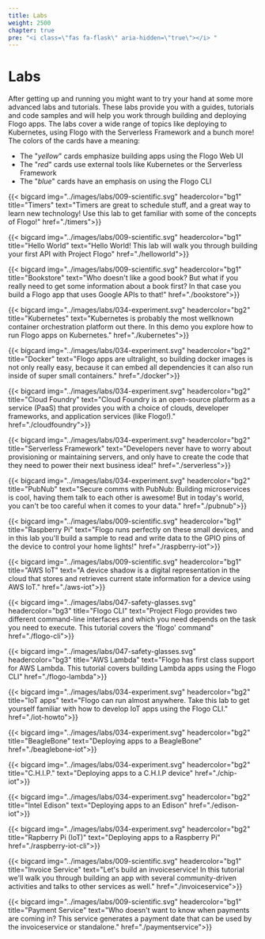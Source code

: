 ```yaml
---
title: Labs
weight: 2500
chapter: true
pre: "<i class=\"fas fa-flask\" aria-hidden=\"true\"></i> "
---
```


# Labs

After getting up and running you might want to try your hand at some more advanced labs and tutorials. These labs provide you with a guides, tutorials and code samples and will help you work through building and deploying Flogo apps. The labs cover a wide range of topics like deploying to Kubernetes, using Flogo with the Serverless Framework and a bunch more! The colors of the cards have a meaning:

* The "_yellow_" cards emphasize building apps using the Flogo Web UI
* The "_red_" cards use external tools like Kubernetes or the Serverless Framework
* The "_blue_" cards have an emphasis on using the Flogo CLI

<div class="cards">

  {{< bigcard img="../images/labs/009-scientific.svg" headercolor="bg1" title="Timers" text="Timers are great to schedule stuff, and a great way to learn new technology! Use this lab to get familiar with some of the concepts of Flogo!" href="./timers">}}

  {{< bigcard img="../images/labs/009-scientific.svg" headercolor="bg1" title="Hello World" text="Hello World! This lab will walk you through building your first API with Project Flogo" href="./helloworld">}}

  {{< bigcard img="../images/labs/009-scientific.svg" headercolor="bg1" title="Bookstore" text="Who doesn't like a good book? But what if you really need to get some information about a book first? In that case you build a Flogo app that uses Google APIs to that!" href="./bookstore">}}

  {{< bigcard img="../images/labs/034-experiment.svg" headercolor="bg2" title="Kubernetes" text="Kubernetes is probably the most wellknown container orchestration platform out there. In this demo you explore how to run Flogo apps on Kubernetes." href="./kubernetes">}}

  {{< bigcard img="../images/labs/034-experiment.svg" headercolor="bg2" title="Docker" text="Flogo apps are ultralight, so building docker images is not only really easy, because it can embed all dependencies it can also run inside of super small containers." href="./docker">}}

  {{< bigcard img="../images/labs/034-experiment.svg" headercolor="bg2" title="Cloud Foundry" text="Cloud Foundry is an open-source platform as a service (PaaS) that provides you with a choice of clouds, developer frameworks, and application services (like Flogo!)." href="./cloudfoundry">}}

  {{< bigcard img="../images/labs/034-experiment.svg" headercolor="bg2" title="Serverless Framework" text="Developers never have to worry about provisioning or maintaining servers, and only have to create the code that they need to power their next business idea!" href="./serverless">}}

  {{< bigcard img="../images/labs/034-experiment.svg" headercolor="bg2" title="PubNub" text="Secure comms with PubNub: Building microservices is cool, having them talk to each other is awesome! But in today's world, you can't be too careful when it comes to your data." href="./pubnub">}}

  {{< bigcard img="../images/labs/009-scientific.svg" headercolor="bg1" title="Raspberry Pi" text="Flogo runs perfectly on these small devices, and in this lab you'll build a sample to read and write data to the GPIO pins of the device to control your home lights!" href="./raspberry-iot">}}

  {{< bigcard img="../images/labs/009-scientific.svg" headercolor="bg1" title="AWS IoT" text="A device shadow is a digital representation in the cloud that stores and retrieves current state information for a device using AWS IoT." href="./aws-iot">}}

  {{< bigcard img="../images/labs/047-safety-glasses.svg" headercolor="bg3" title="Flogo CLI" text="Project Flogo provides two different command-line interfaces and which you need depends on the task you need to execute. This tutorial covers the 'flogo' command" href="./flogo-cli">}}

  {{< bigcard img="../images/labs/047-safety-glasses.svg" headercolor="bg3" title="AWS Lambda" text="Flogo has first class support for AWS Lambda. This tutorial covers building Lambda apps using the Flogo CLI" href="./flogo-lambda">}}

  {{< bigcard img="../images/labs/034-experiment.svg" headercolor="bg2" title="IoT apps" text="Flogo can run almost anywhere. Take this lab to get yourself familiar with how to develop IoT apps using the Flogo CLI." href="./iot-howto">}}

  {{< bigcard img="../images/labs/034-experiment.svg" headercolor="bg2" title="BeagleBone" text="Deploying apps to a BeagleBone" href="./beaglebone-iot">}}

  {{< bigcard img="../images/labs/034-experiment.svg" headercolor="bg2" title="C.H.I.P." text="Deploying apps to a C.H.I.P device" href="./chip-iot">}}

  {{< bigcard img="../images/labs/034-experiment.svg" headercolor="bg2" title="Intel Edison" text="Deploying apps to an Edison" href="./edison-iot">}}

  {{< bigcard img="../images/labs/034-experiment.svg" headercolor="bg2" title="Rapberry Pi (IoT)" text="Deploying apps to a Raspberry Pi" href="./raspberry-iot-cli">}}

  {{< bigcard img="../images/labs/009-scientific.svg" headercolor="bg1" title="Invoice Service" text="Let's build an invoiceservice! In this tutorial we'll walk you through building an app with several community-driven activities and talks to other services as well." href="./invoiceservice">}}

  {{< bigcard img="../images/labs/009-scientific.svg" headercolor="bg1" title="Payment Service" text="Who doesn't want to know when payments are coming in? This service generates a payment date that can be used by the invoiceservice or standalone." href="./paymentservice">}}

</div>